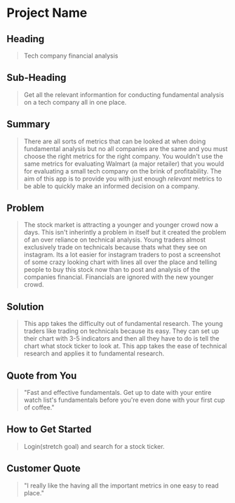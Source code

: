 # Project Name #

<!--
> This material was originally posted [here](http://www.quora.com/What-is-Amazons-approach-to-product-development-and-product-management). It is reproduced here for posterities sake.

There is an approach called "working backwards" that is widely used at Amazon. They work backwards from the customer, rather than starting with an idea for a product and trying to bolt customers onto it. While working backwards can be applied to any specific product decision, using this approach is especially important when developing new products or features.

For new initiatives a product manager typically starts by writing an internal press release announcing the finished product. The target audience for the press release is the new/updated product's customers, which can be retail customers or internal users of a tool or technology. Internal press releases are centered around the customer problem, how current solutions (internal or external) fail, and how the new product will blow away existing solutions.

If the benefits listed don't sound very interesting or exciting to customers, then perhaps they're not (and shouldn't be built). Instead, the product manager should keep iterating on the press release until they've come up with benefits that actually sound like benefits. Iterating on a press release is a lot less expensive than iterating on the product itself (and quicker!).

If the press release is more than a page and a half, it is probably too long. Keep it simple. 3-4 sentences for most paragraphs. Cut out the fat. Don't make it into a spec. You can accompany the press release with a FAQ that answers all of the other business or execution questions so the press release can stay focused on what the customer gets. My rule of thumb is that if the press release is hard to write, then the product is probably going to suck. Keep working at it until the outline for each paragraph flows.

Oh, and I also like to write press-releases in what I call "Oprah-speak" for mainstream consumer products. Imagine you're sitting on Oprah's couch and have just explained the product to her, and then you listen as she explains it to her audience. That's "Oprah-speak", not "Geek-speak".

Once the project moves into development, the press release can be used as a touchstone; a guiding light. The product team can ask themselves, "Are we building what is in the press release?" If they find they're spending time building things that aren't in the press release (overbuilding), they need to ask themselves why. This keeps product development focused on achieving the customer benefits and not building extraneous stuff that takes longer to build, takes resources to maintain, and doesn't provide real customer benefit (at least not enough to warrant inclusion in the press release).
 -->

## Heading ##
  > Tech company financial analysis

## Sub-Heading ##
  > Get all the relevant informantion for conducting fundamental analysis on a tech company all in one place.

## Summary ##
  > There are all sorts of metrics that can be looked at when doing fundamental analysis but no all companies are the same and you must choose the right metrics for the right company. You wouldn't use the same metrics for evaluating Walmart (a major retailer) that you would for evaluating a small tech company on the brink of profitability. The aim of this app is to provide you with just enough *relevant* metrics to be able to quickly make an informed decision on a company.

## Problem ##
  > The stock market is attracting a younger and younger crowd now a days. This isn't inherintly a problem in itself but it created the problem of an over reliance on technical analysis. Young traders almost exclusively trade on technicals because thats what they see on instagram. Its a lot easier for instagram traders to post a screenshot of some crazy looking chart with lines all over the place and telling people to buy this stock now than to post and analysis of the companies financial. Financials are ignored with the new younger crowd.

## Solution ##
  > This app takes the difficulty out of fundamental research. The young traders like trading on technicals because its easy. They can set up their chart with 3-5 indicators and then all they have to do is tell the chart what stock ticker to look at. This app takes the ease of technical research and applies it to fundamental research.

## Quote from You ##
  > "Fast and effective fundamentals. Get up to date with your entire watch list's fundamentals before you're even done with your first cup of coffee."

## How to Get Started ##
  > Login(stretch goal) and search for a stock ticker.

## Customer Quote ##
  > "I really like the having all the important metrics in one easy to read place."
